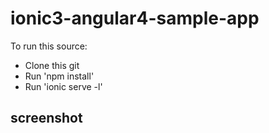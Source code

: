 # ionic3-angular4-sample-app

To run this source:

* Clone this git
* Run 'npm install'
* Run 'ionic serve -l'

## screenshot

